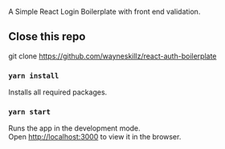A Simple React Login Boilerplate with front end validation.

## Close this repo

git clone https://github.com/wayneskillz/react-auth-boilerplate


### `yarn install`

Installs all required packages. <br/>


### `yarn start`

Runs the app in the development mode.<br>
Open [http://localhost:3000](http://localhost:3000) to view it in the browser.


